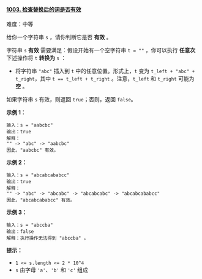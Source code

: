 ﻿#### [1003\. 检查替换后的词是否有效](https://leetcode.cn/problems/check-if-word-is-valid-after-substitutions/)

难度：中等

给你一个字符串 `s` ，请你判断它是否 **有效** 。

字符串 `s` **有效** 需要满足：假设开始有一个空字符串 `t = ""` ，你可以执行 **任意次** 下述操作将 `t` **转换为** `s` ：

-   将字符串 `"abc"` 插入到 `t` 中的任意位置。形式上，`t` 变为 `t_left + "abc" + t_right`，其中 `t == t_left + t_right` 。注意，`t_left` 和 `t_right` 可能为 **空** 。

如果字符串 `s` 有效，则返回 `true`；否则，返回 `false`。

**示例 1：**

```
输入：s = "aabcbc"
输出：true
解释：
"" -> "abc" -> "aabcbc"
因此，"aabcbc" 有效。
```

**示例 2：**

```
输入：s = "abcabcababcc"
输出：true
解释：
"" -> "abc" -> "abcabc" -> "abcabcabc" -> "abcabcababcc"
因此，"abcabcababcc" 有效。
```

**示例 3：**

```
输入：s = "abccba"
输出：false
解释：执行操作无法得到 "abccba" 。
```

**提示：**

-   `1 <= s.length <= 2 * 10^4`
-   `s` 由字母 `'a'`、`'b'` 和 `'c'` 组成
